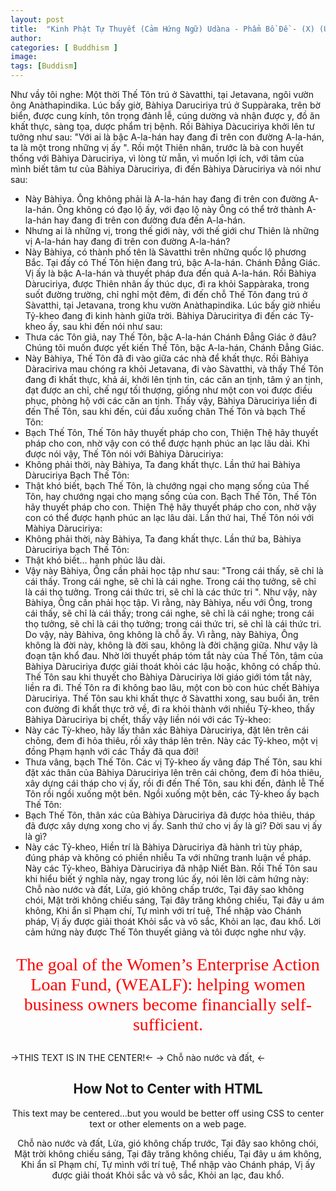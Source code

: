 ```yaml
---
layout: post
title:  "Kinh Phật Tự Thuyết (Cảm Hứng Ngữ) Udàna - Phẩm Bồ Ðề - (X) (Ud6)"
author: 
categories: [ Buddhism ]
image: 
tags: [Buddism]
---
```


Như vầy tôi nghe:
Một thời Thế Tôn trú ở Sàvatthi, tại Jetavana, ngôi vườn ông Anàthapindika. Lúc bấy giờ, Bàhiya Daruciriya trú ở Suppàraka, trên bờ biển, được cung kính, tôn trọng đảnh lễ, cúng dường và nhận được y, đồ ăn khất thực, sàng tọa, dược phẩm trị bệnh. Rồi Bàhiya Dàcuciriya khởi lên tư tưởng như sau: "Với ai là bậc A-la-hán hay đang đi trên con đường A-la-hán, ta là một trong những vị ấy ". Rồi một Thiên nhân, trước là bà con huyết thống với Bàhiya Dàruciriya, vì lòng từ mẫn, vì muốn lợi ích, với tâm của mình biết tâm tư của Bàhiya Dàruciriya, đi đến Bàhiya Dàruciriya và nói như sau:
- Này Bàhiya. Ông không phải là A-la-hán hay đang đi trên con đường A-la-hán. Ông không có đạo lộ ấy, với đạo lộ này Ông có thể trở thành A-la-hán hay đang đi trên con đường đưa đến A-la-hán.
- Nhưng ai là những vị, trong thế giới này, với thế giới chư Thiên là những vị A-la-hán hay đang đi trên con đường A-la-hán?
- Này Bàhiya, có thành phố tên là Sàvatthi trên những quốc lộ phương Bắc. Tại đấy có Thế Tôn hiện đang trú, bậc A-la-hán. Chánh Ðẳng Giác. Vị ấy là bậc A-la-hán và thuyết pháp đưa đến quả A-la-hán.
Rồi Bàhiya Dàruciriya, được Thiên nhân ấy thúc dục, đi ra khỏi Sappàraka, trong suốt đường trường, chỉ nghỉ một đêm, đi đến chỗ Thế Tôn đang trú ở Sàvatthi, tại Jetavana, trong khu vườn Anàthapindika. Lúc bấy giờ nhiều Tỷ-kheo đang đi kinh hành giữa trời. Bàhiya Dàruciritya đi đến các Tỳ-kheo ấy, sau khi đến nói như sau:
- Thưa các Tôn giả, nay Thế Tôn, bậc A-la-hán Chánh Ðẳng Giác ở đâu? Chúng tôi muốn được yết kiến Thế Tôn, bậc A-la-hán, Chánh Ðẳng Giác.
- Này Bàhiya, Thế Tôn đã đi vào giữa các nhà để khất thực.
Rồi Bàhiya Dàraciriva mau chóng ra khỏi Jetavana, đi vào Sàvatthi, và thấy Thế Tôn đang đi khất thực, khả ái, khởi lên tịnh tin, các căn an tịnh, tâm ý an tịnh, đạt được an chỉ, chế ngự tối thượng, giống như một con voi được điều phục, phòng hộ với các căn an tịnh. Thấy vậy, Bàhiya Dàruciriya liền đi đến Thế Tôn, sau khi đến, cúi đầu xuống chân Thế Tôn và bạch Thế Tôn:
- Bạch Thế Tôn, Thế Tôn hãy thuyết pháp cho con, Thiện Thệ hãy thuyết pháp cho con, nhờ vậy con có thể được hạnh phúc an lạc lâu dài.
Khi được nói vậy, Thế Tôn nói với Bàhiya Dàruciriya:
- Không phải thời, này Bàhiya, Ta đang khất thực.
Lần thứ hai Bàhiya Dàruciriya Bạch Thế Tôn:
- Thật khó biết, bạch Thế Tôn, là chướng ngại cho mạng sống của Thế Tôn, hay chướng ngại cho mạng sống của con. Bạch Thế Tôn, Thế Tôn hãy thuyết pháp cho con. Thiện Thệ hãy thuyết pháp cho con, nhờ vậy con có thể được hạnh phúc an lạc lâu dài.
Lần thứ hai, Thế Tôn nói với Màhiya Dàruciriya:
- Không phải thời, này Bàhiya, Ta đang khất thực.
Lần thứ ba, Bàhiya Dàruciriya bạch Thế Tôn:
- Thật khó biết... hạnh phúc lâu dài.
- Vậy này Bàhiya, Ông cần phải học tập như sau: "Trong cái thấy, sẽ chỉ là cái thấy. Trong cái nghe, sẽ chỉ là cái nghe. Trong cái thọ tưởng, sẽ chỉ là cái thọ tưởng. Trong cái thức tri, sẽ chỉ là các thức tri ". Như vậy, này Bàhiya, Ông cần phải học tập. Vì rằng, này Bàhiya, nếu với Ông, trong cái thấy, sẽ chỉ là cái thấy; trong cái nghe, sẽ chỉ là cái nghe; trong cái thọ tưởng, sẽ chỉ là cái thọ tưởng; trong cái thức tri, sẽ chỉ là cái thức tri. Do vậy, này Bàhiva, ông không là chỗ ấy. Vì rằng, này Bàhiya, Ông không là đời này, không là đời sau, không là đời chặng giữa. Như vậy là đoạn tận khổ đau.
Nhờ lời thuyết pháp tóm tắt này của Thế Tôn, tâm của Bàhiya Dàruciriya được giải thoát khỏi các lậu hoặc, không có chấp thủ. Thế Tôn sau khi thuyết cho Bàhiya Dàruciriya lời giáo giới tóm tắt này, liền ra đi. Thế Tôn ra đi không bao lâu, một con bò con húc chết Bàhiya Dàruciriya. Thế Tôn sau khi khất thực ở Sàvatthi xong, sau buổi ăn, trên con đường đi khất thực trở về, đi ra khỏi thành với nhiều Tỷ-kheo, thấy Bàhiya Dàruciriya bị chết, thấy vậy liền nói với các Tỳ-kheo:
- Này các Tỳ-kheo, hãy lấy thân xác Bàhiya Dàruciriya, đặt lên trên cái chõng, đem đi hỏa thiêu, rồi xây tháp lên trên. Này các Tỷ-kheo, một vị đồng Phạm hạnh với các Thầy đã qua đời!
- Thưa vâng, bạch Thế Tôn.
Các vị Tỷ-kheo ấy vâng đáp Thế Tôn, sau khi đặt xác thân của Bàhiya Dàruciriya lên trên cái chõng, đem đi hỏa thiêu, xây dựng cái tháp cho vị ấy, rồi đi đến Thế Tôn, sau khi đến, đảnh lễ Thế Tôn rồi ngồi xuống một bên. Ngồi xuống một bên, các Tỷ-kheo ấy bạch Thế Tôn:
- Bạch Thế Tôn, thân xác của Bàhiya Dàruciriya đã được hỏa thiêu, tháp đã được xây dựng xong cho vị ấy. Sanh thứ cho vị ấy là gì? Ðời sau vị ấy là gì?
- Này các Tỷ-kheo, Hiền trí là Bàhiya Dàruciriya đã hành trì tùy pháp, đúng pháp và không có phiền nhiễu Ta với những tranh luận về pháp. Này các Tỷ-kheo, Bàhiya Dàruciriya đã nhập Niết Bàn.
Rồi Thế Tôn sau khi hiểu biết ý nghĩa này, ngay trong lúc ấy, nói lên lời cảm hứng này:
Chỗ nào nước và đất,
Lửa, gió không chấp trước,
Tại đây sao không chói,
Mặt trời không chiếu sáng,
Tại đây trăng không chiếu,
Tại đây u ám không,
Khi ẩn sĩ Phạm chí,
Tự mình với trí tuệ,
Thể nhập vào Chánh pháp,
Vị ấy được giải thoát
Khỏi sắc và vô sắc,
Khỏi an lạc, đau khổ.
Lời cảm hứng này được Thế Tôn thuyết giảng và tôi được nghe như vậy.

<div style="text-align:center"><span style="color:red; font-family:Georgia; font-size:2em;">

The goal of the Women’s Enterprise Action Loan Fund, (WEALF): helping women business owners become financially self-sufficient.

</span>

</div>

->THIS TEXT IS IN THE CENTER!<-
->  Chỗ nào nước và đất, <-
<center>
<h2>How Not to Center with HTML</h2>
<p>This text may be centered...but you would be better off using CSS to center text or other elements on a web page.</p>
</center>

<center>
Chỗ nào nước và đất,
Lửa, gió không chấp trước,
Tại đây sao không chói,
Mặt trời không chiếu sáng,
Tại đây trăng không chiếu,
Tại đây u ám không,
Khi ẩn sĩ Phạm chí,
Tự mình với trí tuệ,
Thể nhập vào Chánh pháp,
Vị ấy được giải thoát
Khỏi sắc và vô sắc,
Khỏi an lạc, đau khổ.
</center>



